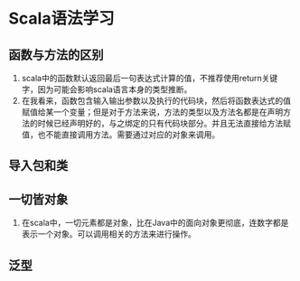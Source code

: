 # Scala语法学习

## 函数与方法的区别

1. scala中的函数默认返回最后一句表达式计算的值，不推荐使用return关键字，因为可能会影响scala语言本身的类型推断。
2. 在我看来，函数包含输入输出参数以及执行的代码块，然后将函数表达式的值赋值给某一个变量；但是对于方法来说，方法的类型以及方法名都是在声明方法的时候已经声明好的，与之绑定的只有代码块部分。并且无法直接给方法赋值，也不能直接调用方法。需要通过对应的对象来调用。



## 导入包和类



## 一切皆对象

1. 在scala中，一切元素都是对象，比在Java中的面向对象更彻底，连数字都是表示一个对象。可以调用相关的方法来进行操作。



## 泛型



